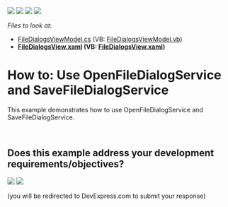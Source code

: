 <!-- default badges list -->
![](https://img.shields.io/endpoint?url=https://codecentral.devexpress.com/api/v1/VersionRange/128658334/21.1.5%2B)
[![](https://img.shields.io/badge/Open_in_DevExpress_Support_Center-FF7200?style=flat-square&logo=DevExpress&logoColor=white)](https://supportcenter.devexpress.com/ticket/details/T300099)
[![](https://img.shields.io/badge/📖_How_to_use_DevExpress_Examples-e9f6fc?style=flat-square)](https://docs.devexpress.com/GeneralInformation/403183)
[![](https://img.shields.io/badge/💬_Leave_Feedback-feecdd?style=flat-square)](#does-this-example-address-your-development-requirementsobjectives)
<!-- default badges end -->
<!-- default file list -->
*Files to look at*:

* [FileDialogsViewModel.cs](./CS/FileDialogServicesSample/ViewModels/FileDialogsViewModel.cs) (VB: [FileDialogsViewModel.vb](./VB/FileDialogServicesSample/ViewModels/FileDialogsViewModel.vb))
* **[FileDialogsView.xaml](./CS/FileDialogServicesSample/Views/FileDialogsView.xaml) (VB: [FileDialogsView.xaml](./VB/FileDialogServicesSample/Views/FileDialogsView.xaml))**
<!-- default file list end -->
# How to: Use OpenFileDialogService and SaveFileDialogService


This example demonstrates how to use OpenFileDialogService and SaveFileDialogService.

<br/>


<!-- feedback -->
## Does this example address your development requirements/objectives?

[<img src="https://www.devexpress.com/support/examples/i/yes-button.svg"/>](https://www.devexpress.com/support/examples/survey.xml?utm_source=github&utm_campaign=wpf-mvvm-framework-openfiledialogservice-and-savefiledialogservice&~~~was_helpful=yes) [<img src="https://www.devexpress.com/support/examples/i/no-button.svg"/>](https://www.devexpress.com/support/examples/survey.xml?utm_source=github&utm_campaign=wpf-mvvm-framework-openfiledialogservice-and-savefiledialogservice&~~~was_helpful=no)

(you will be redirected to DevExpress.com to submit your response)
<!-- feedback end -->
